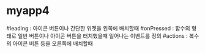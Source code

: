 # myapp4

#leading : 아이콘 버튼이나 간단한 위젯을 왼쪽에 배치할때
#onPressed : 함수의 형태로 일반 버튼이나 아이콘 버튼을 터치했을때 일어나는 이벤트를 정의
#actions : 복수의 아이콘 버튼 등을 오른쪽에 배치할때
